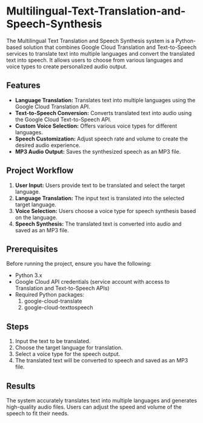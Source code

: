 # Multilingual-Text-Translation-and-Speech-Synthesis

The Multilingual Text Translation and Speech Synthesis system is a Python-based solution that combines Google Cloud Translation and Text-to-Speech services to translate text into multiple languages and convert the translated text into speech. It allows users to choose from various languages and voice types to create personalized audio output.

## Features
- **Language Translation:** Translates text into multiple languages using the Google Cloud Translation API.
- **Text-to-Speech Conversion:** Converts translated text into audio using the Google Cloud Text-to-Speech API.
- **Custom Voice Selection:** Offers various voice types for different languages.
- **Speech Customization:** Adjust speech rate and volume to create the desired audio experience.
- **MP3 Audio Output:** Saves the synthesized speech as an MP3 file.

## Project Workflow
1. **User Input:** Users provide text to be translated and select the target language.
2. **Language Translation:** The input text is translated into the selected target language.
3. **Voice Selection:** Users choose a voice type for speech synthesis based on the language.
4. **Speech Synthesis:** The translated text is converted into audio and saved as an MP3 file.

## Prerequisites
Before running the project, ensure you have the following:

- Python 3.x
- Google Cloud API credentials (service account with access to Translation and Text-to-Speech APIs)
- Required Python packages:
   1. google-cloud-translate
   2. google-cloud-texttospeech

## Steps
1. Input the text to be translated.
2. Choose the target language for translation.
3. Select a voice type for the speech output.
4. The translated text will be converted to speech and saved as an MP3 file.
 ## Results
The system accurately translates text into multiple languages and generates high-quality audio files. Users can adjust the speed and volume of the speech to fit their needs.
